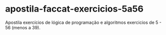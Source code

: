 # apostila-faccat-exercicios-5a56
Apostila exercícios de lógica de programação e algoritmos exercicios de 5 - 56 (menos a 39).
